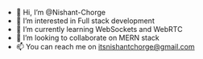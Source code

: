 - 👋 Hi, I’m @Nishant-Chorge
- 👀 I’m interested in Full stack development
- 🌱 I’m currently learning WebSockets and WebRTC
- 💞️ I’m looking to collaborate on MERN stack
- 📫 You can reach me on itsnishantchorge@gmail.com

<!---
Nishant-Chorge/Nishant-Chorge is a ✨ special ✨ repository because its `README.md` (this file) appears on your GitHub profile.
You can click the Preview link to take a look at your changes.
--->
